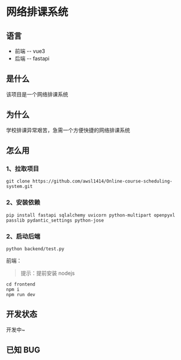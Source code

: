 # 网络排课系统

## 语言

- 前端 -- vue3
- 后端 -- fastapi

## 是什么

该项目是一个网络排课系统

## 为什么

学校排课异常艰苦，急需一个方便快捷的网络排课系统

## 怎么用

### 1、拉取项目

```
git clone https://github.com/awsl1414/Online-course-scheduling-system.git
```

### 2、安装依赖

```
pip install fastapi sqlalchemy uvicorn python-multipart openpyxl passlib pydantic_settings python-jose
```

### 2、启动后端

```
python backend/test.py
```

前端：

> 提示：提前安装 nodejs

```
cd frontend
npm i
npm run dev
```

## 开发状态

开发中~

## 已知 BUG


